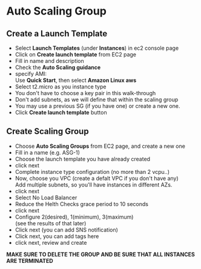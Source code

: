 # Auto Scaling Group


## Create a Launch Template

- Select **Launch Templates** (under **Instances**) in ec2 console page
- Click on  **Create launch template** from EC2 page
- Fill in name and description
- Check the **Auto Scaling guidance**
- specify AMI:  
Use **Quick Start**, then select **Amazon Linux aws**
- Select t2.micro as you instance type
- You don't have to choose a key pair in this walk-through
- Don't add subnets, as we will define that within the scaling group
- You may use a previous SG (if you have one) or create a new one.
- Click **Create launch template** button

## Create Scaling Group

- Choose **Auto Scaling Groups** from EC2 page, and create a new one
- Fill in a name (e.g. ASG-1)
- Choose the launch template you have already created
- click next
- Complete instance type configuration (no more than 2 vcpu..)
- Now, choose you VPC (create a defalt VPC if you don't have any)  
Add multiple subnets, so you'll have instances in different AZs.
- click next
- Select No Load Balancer
- Reduce the Helth Checks grace period to 10 seconds
- click next
- Configure 2(desired),  1(minimum), 3(maximum)  
(see the results of that later)  
- Click next (you can add SNS notification)
- Click next, you can add tags here
- click next, review and create

**MAKE SURE TO DELETE THE GROUP AND BE SURE THAT ALL INSTANCES ARE TERMINATED**
